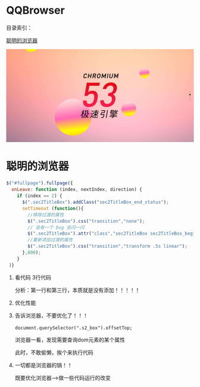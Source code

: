 # QQBrowser

目录索引：

[聪明的浏览器](#聪明的浏览器)

![](./mdImg/snipaste_20180724_213854.png)

# 聪明的浏览器

```js
$("#fullpage").fullpage({
  onLeave: function (index, nextIndex, direction) {
    if (index == 2) {
      $(".sec2TitleBox").addClass("sec2TitleBox_end_status");
      setTimeout (function(){
        //移除过渡的属性
        $(".sec2TitleBox").css("transition","none");
        // 会有一个 bug 会闪一闪 
        $(".sec2TitleBox").attr("class","sec2TitleBox sec2TitleBox_begin_status");
        //重新添加过渡的属性
        $(".sec2TitleBox").css("transition","transform .5s linear");
      },800); 
    }
 )}
```

1. 看代码 3行代码

   分析：第一行和第三行，本质就是没有添加！！！！！

2. 优化性能

3. 告诉浏览器，不要优化了！！！

   `document.querySelector(".s2_box").offsetTop;`

   浏览器一看，发现需要查询dom元素的某个属性

   此时，不敢偷懒，挨个来执行代码

4. 一切都是浏览器的锅！！

   既要优化浏览器-->做一些代码运行的改变

